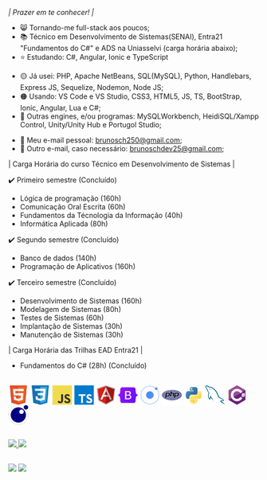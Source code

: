 *| Prazer em te conhecer! |*

- 😸 Tornando-me full-stack aos poucos;
- 📚 Técnico em Desenvolvimento de Sistemas(SENAI), Entra21 "Fundamentos do C#" e ADS na Uniasselvi (carga horária abaixo);
- ⭐️ Estudando: C#, Angular, Ionic e TypeScript
<!-- - ⭐️ Futuramente: Lua; -->
- 🟡 Já usei: PHP, Apache NetBeans, SQL(MySQL), Python, Handlebars, Express JS, Sequelize, Nodemon, Node JS;
- 🟠 Usando: VS Code e VS Studio, CSS3, HTML5, JS, TS, BootStrap, Ionic, Angular, Lua e C#;
- 🔴 Outras engines, e/ou programas: MySQLWorkbench, HeidiSQL/Xampp Control, Unity/Unity Hub e Portugol Studio;
<!-- - 🍁 Pronome: Ele/Dele; -->
- 💬 Meu e-mail pessoal: brunosch250@gmail.com;
- 💬 Outro e-mail, caso necessário: brunoschdev25@gmail.com;

| Carga Horária do curso Técnico em Desenvolvimento de Sistemas |

✔️ Primeiro semestre (Concluído)
- Lógica de programação (160h)
- Comunicação Oral Escrita (60h)
- Fundamentos da Técnologia da Informação (40h)
- Informática Aplicada (80h)

✔️ Segundo semestre (Concluído)
- Banco de dados (140h)
- Programação de Aplicativos (160h)

✔️ Terceiro semestre (Concluído)
- Desenvolvimento de Sistemas (160h)
- Modelagem de Sistemas (80h)
- Testes de Sistemas (60h)
- Implantação de Sistemas (30h)
- Manutenção de Sistemas (30h)

| Carga Horária das Trilhas EAD Entra21 |
- Fundamentos do C# (28h) (Concluído)

<div style="display: inline_block"><br>
  <img align="center" height="40" width="40" src="https://raw.githubusercontent.com/devicons/devicon/master/icons/html5/html5-original.svg">
  <img align="center" height="40" width="40" src="https://raw.githubusercontent.com/devicons/devicon/master/icons/css3/css3-original.svg">
  <img align="center" height="40" width="40" src="https://raw.githubusercontent.com/devicons/devicon/master/icons/javascript/javascript-original.svg">
  <img align="center" height="40" width="40" src="https://raw.githubusercontent.com/devicons/devicon/master/icons/typescript/typescript-original.svg">
  <img align="center" height="40" width="40" src="https://raw.githubusercontent.com/devicons/devicon/master/icons/angularjs/angularjs-original.svg">
  <img align="center" height="40" width="40" src="https://raw.githubusercontent.com/devicons/devicon/master/icons/bootstrap/bootstrap-original.svg">
  <img align="center" height="40" width="40" src="https://raw.githubusercontent.com/devicons/devicon/master/icons/ionic/ionic-original.svg">
  <img align="center" height="40" width="40" src="https://raw.githubusercontent.com/devicons/devicon/master/icons/php/php-original.svg">
  <img align="center" height="40" width="40" src="https://raw.githubusercontent.com/devicons/devicon/master/icons/python/python-original.svg">
  <img align="center" height="40" width="40" src="https://raw.githubusercontent.com/devicons/devicon/master/icons/mysql/mysql-original.svg">
  <img align="center" height="40" width="40" src="https://raw.githubusercontent.com/devicons/devicon/master/icons/csharp/csharp-original.svg">
  <img align="center" height="40" width="40" src="https://raw.githubusercontent.com/devicons/devicon/master/icons/lua/lua-original.svg">
</div>

##

<div align="left">
  <a href="https://github.com/brunoschmitz4">
  <img height="150em" src="https://github-readme-stats.vercel.app/api?username=brunoschmitz4&show_icons=true&theme=midnight-purple&include_all_commits=true&count_private=true"/>
<!--No IMG abaixo é alterado também o número de linguagens que aparecem, neste caso é 10-->
  <img height="150em" src="https://github-readme-stats.vercel.app/api/top-langs/?username=brunoschmitz4&layout=compact&langs_count=10&theme=midnight-purple"/>
</div>

##
<div>
  <a href=https://www.youtube.com/channel/UClCYZrKIBKOG5mvJrgtXoeA target="_blank"><img src="https://img.shields.io/badge/YouTube-FF0000?style=for-the-badge&logo=youtube&logoColor=white" target="_blank"></a>
  <a href = "mailto:brunosch250@gmail.com"><img src=https://img.shields.io/badge/Gmail-D14836?style=for-the-badge&logo=gmail&logoColor=white target="_blank"></a>
</div>
